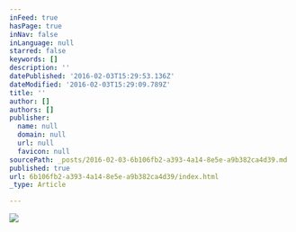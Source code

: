 ```yaml
---
inFeed: true
hasPage: true
inNav: false
inLanguage: null
starred: false
keywords: []
description: ''
datePublished: '2016-02-03T15:29:53.136Z'
dateModified: '2016-02-03T15:29:09.789Z'
title: ''
author: []
authors: []
publisher:
  name: null
  domain: null
  url: null
  favicon: null
sourcePath: _posts/2016-02-03-6b106fb2-a393-4a14-8e5e-a9b382ca4d39.md
published: true
url: 6b106fb2-a393-4a14-8e5e-a9b382ca4d39/index.html
_type: Article

---
```

![](https://the-grid-user-content.s3-us-west-2.amazonaws.com/a3bb8b11-1fab-41bd-9817-91f2af4d1fed.jpg)